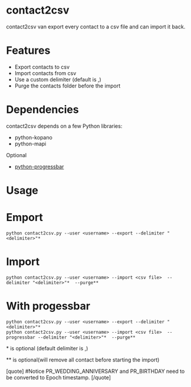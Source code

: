 contact2csv
======

contact2csv van export every contact to a csv file and can import it back.


Features
========


* Export contacts to csv
* Import contacts from csv
* Use a custom delimiter (default is ,)
* Purge the contacts folder before the import



Dependencies
============

contact2csv depends on a few Python libraries:

* python-kopano
* python-mapi


Optional

* [python-progressbar](https://github.com/niltonvolpato/python-progressbar)

Usage
=====


Emport
=====

    python contact2csv.py --user <username> --export --delimiter "<delimiter>"*

Import
======

    python contact2csv.py --user <username> --import <csv file>  --delimiter "<delimiter>"*  --purge**


With progessbar
===============

    python contact2csv.py --user <username> --export --delimiter "<delimiter>"*
    python contact2csv.py --user <username> --import <csv file>  --progressbar --delimiter "<delimiter>"*  --purge**



\*  is optional (default delimiter is ,)

\*\* is optional(will remove all contact before starting the import)

[quote]
#Notice
PR_WEDDING_ANNIVERSARY and PR_BIRTHDAY need to be converted to Epoch timestamp.
[/quote]